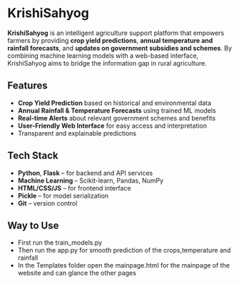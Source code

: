 # KrishiSahyog

**KrishiSahyog** is an intelligent agriculture support platform that empowers farmers by providing **crop yield predictions**, **annual temperature and rainfall forecasts**, and **updates on government subsidies and schemes**. By combining machine learning models with a web-based interface, KrishiSahyog aims to bridge the information gap in rural agriculture.

## Features
- **Crop Yield Prediction** based on historical and environmental data  
- **Annual Rainfall & Temperature Forecasts** using trained ML models  
- **Real-time Alerts** about relevant government schemes and benefits  
- **User-Friendly Web Interface** for easy access and interpretation  
- Transparent and explainable predictions

## Tech Stack

- **Python**, **Flask** – for backend and API services  
- **Machine Learning** – Scikit-learn, Pandas, NumPy  
- **HTML/CSS/JS** – for frontend interface  
- **Pickle** – for model serialization  
- **Git** – version control

## Way to Use
- First run the train_models.py
- Then run the app.py for smooth prediction of the crops,temperature and rainfall
- In the Templates folder open the mainpage.html for the mainpage of the website and can glance the other pages
  
